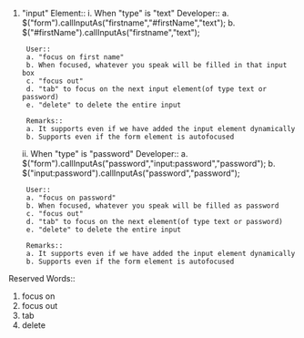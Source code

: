 1. "input" Element:: 
    i. When "type" is "text"
        Developer::
        a. $("form").callInputAs("firstname","#firstName","text");
        b. $("#firstName").callInputAs("firstname","text");
        
        User::
        a. "focus on first name"
        b. When focused, whatever you speak will be filled in that input box
        c. "focus out"
        d. "tab" to focus on the next input element(of type text or password)
        e. "delete" to delete the entire input
        
        Remarks::
        a. It supports even if we have added the input element dynamically
        b. Supports even if the form element is autofocused
        
    ii. When "type" is "password"
        Developer::
        a. $("form").callInputAs("password","input:password","password");
        b. $("input:password").callInputAs("password","password");
        
        User::
        a. "focus on password"
        b. When focused, whatever you speak will be filled as password
        c. "focus out"
        d. "tab" to focus on the next element(of type text or password)
        e. "delete" to delete the entire input
        
        Remarks::
        a. It supports even if we have added the input element dynamically
        b. Supports even if the form element is autofocused
        
        
Reserved Words::
1. focus on
2. focus out
3. tab
4. delete

              